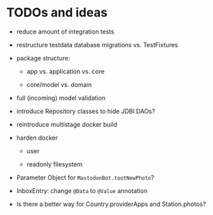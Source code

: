 # TODOs and ideas

- reduce amount of integration tests

- restructure testdata database migrations vs. TestFixtures

- package structure:

    - app vs. application vs. core

    - core/model vs. domain

- full (incoming) model validation

- introduce Repository classes to hide JDBI DAOs?

- reintroduce multistage docker build

- harden docker

    - user

    - readonly filesystem

- Parameter Object for `MastodonBot.tootNewPhoto`?

- InboxEntry: change `@Data` to `@Value` annotation

- Is there a better way for Country.providerApps and Station.photos?
